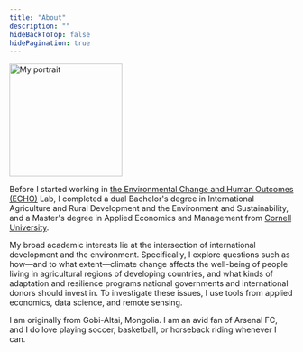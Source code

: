 ```yaml
---
title: "About"
description: ""
hideBackToTop: false
hidePagination: true
---
```


<img src="/images/Avirmed_2523.jpg" alt="My portrait" width="200"/>

Before I started working in [the Environmental Change and Human Outcomes (ECHO)](https://www.stanfordecholab.com) Lab, I completed a dual Bachelor's degree in International Agriculture and Rural Development and the Environment and Sustainability, and a Master's degree in Applied Economics and Management from [Cornell University](https://www.cornell.edu). 

My broad academic interests lie at the intersection of international development and the environment. Specifically, I explore questions such as how—and to what extent—climate change affects the well-being of people living in agricultural regions of developing countries, and what kinds of adaptation and resilience programs national governments and international donors should invest in. To investigate these issues, I use tools from applied economics, data science, and remote sensing.

I am originally from Gobi-Altai, Mongolia. I am an avid fan of Arsenal FC, and I do love playing soccer, basketball, or horseback riding whenever I can.